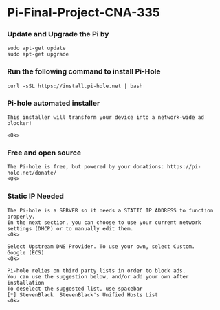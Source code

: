 # Pi-Final-Project-CNA-335

### Update and Upgrade the Pi by 
```
sudo apt-get update
sudo apt-get upgrade
```
### Run the following command to install Pi-Hole

```
curl -sSL https://install.pi-hole.net | bash
```

### Pi-hole automated installer

```
This installer will transform your device into a network-wide ad   blocker!  

<Ok>
```

### Free and open source

```
The Pi-hole is free, but powered by your donations: https://pi-hole.net/donate/       
<Ok>
```

### Static IP Needed

```
The Pi-hole is a SERVER so it needs a STATIC IP ADDRESS to function properly.                                                 
In the next section, you can choose to use your current network settings (DHCP) or to manually edit them.
<Ok>
```

```
Select Upstream DNS Provider. To use your own, select Custom.
Google (ECS)
<Ok>

```

```
Pi-hole relies on third party lists in order to block ads. 
You can use the suggestion below, and/or add your own after installation                                                       
To deselect the suggested list, use spacebar
[*] StevenBlack  StevenBlack's Unified Hosts List
<Ok>
```

###

```

```

###

```

```

###

```

```

###

```

```

###

```

```
